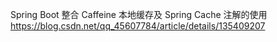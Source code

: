 Spring Boot 整合 Caffeine 本地缓存及 Spring Cache 注解的使用
https://blog.csdn.net/qq_45607784/article/details/135409207